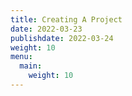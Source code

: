 ```yaml
---
title: Creating A Project 
date: 2022-03-23
publishdate: 2022-03-24
weight: 10
menu:
  main:
    weight: 10
---
```

